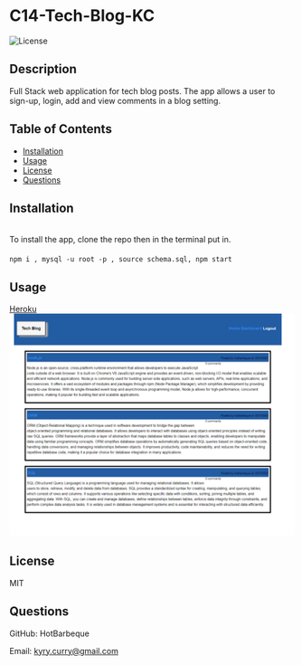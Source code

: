 # C14-Tech-Blog-KC

![License](https://img.shields.io/badge/license-MIT-blue)

## Description

Full Stack web application for tech blog posts. The app allows a user to sign-up, login, add and view comments in a blog setting.

## Table of Contents

- [Installation](#installation)
- [Usage](#usage)
- [License](#license)
- [Questions](#questions)

## Installation

<br>To install the app, clone the repo then in the terminal put in.</br>
<br>`npm i , mysql -u root -p , source schema.sql, npm start`</br>

## Usage

[Heroku](https://c14-tech-blog-kc.herokuapp.com/)
![Screenshot](./screenshot.PNG)


## License

MIT

## Questions

GitHub: HotBarbeque

Email: kyry.curry@gmail.com
